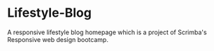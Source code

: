 # Lifestyle-Blog
A responsive lifestyle blog homepage which is a project of Scrimba's Responsive web design bootcamp.
